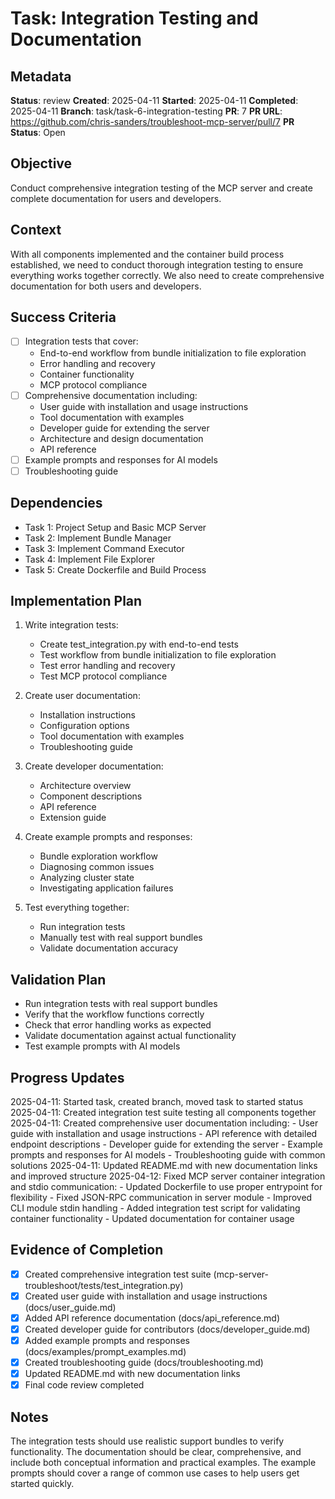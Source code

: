 # Task: Integration Testing and Documentation

## Metadata
**Status**: review
**Created**: 2025-04-11
**Started**: 2025-04-11
**Completed**: 2025-04-11
**Branch**: task/task-6-integration-testing
**PR**: 7
**PR URL**: https://github.com/chris-sanders/troubleshoot-mcp-server/pull/7
**PR Status**: Open

## Objective
Conduct comprehensive integration testing of the MCP server and create complete documentation for users and developers.

## Context
With all components implemented and the container build process established, we need to conduct thorough integration testing to ensure everything works together correctly. We also need to create comprehensive documentation for both users and developers.

## Success Criteria
- [ ] Integration tests that cover:
  - End-to-end workflow from bundle initialization to file exploration
  - Error handling and recovery
  - Container functionality
  - MCP protocol compliance
- [ ] Comprehensive documentation including:
  - User guide with installation and usage instructions
  - Tool documentation with examples
  - Developer guide for extending the server
  - Architecture and design documentation
  - API reference
- [ ] Example prompts and responses for AI models
- [ ] Troubleshooting guide

## Dependencies
- Task 1: Project Setup and Basic MCP Server
- Task 2: Implement Bundle Manager
- Task 3: Implement Command Executor
- Task 4: Implement File Explorer
- Task 5: Create Dockerfile and Build Process

## Implementation Plan

1. Write integration tests:
   - Create test_integration.py with end-to-end tests
   - Test workflow from bundle initialization to file exploration
   - Test error handling and recovery
   - Test MCP protocol compliance

2. Create user documentation:
   - Installation instructions
   - Configuration options
   - Tool documentation with examples
   - Troubleshooting guide

3. Create developer documentation:
   - Architecture overview
   - Component descriptions
   - API reference
   - Extension guide

4. Create example prompts and responses:
   - Bundle exploration workflow
   - Diagnosing common issues
   - Analyzing cluster state
   - Investigating application failures

5. Test everything together:
   - Run integration tests
   - Manually test with real support bundles
   - Validate documentation accuracy

## Validation Plan
- Run integration tests with real support bundles
- Verify that the workflow functions correctly
- Check that error handling works as expected
- Validate documentation against actual functionality
- Test example prompts with AI models

## Progress Updates
2025-04-11: Started task, created branch, moved task to started status
2025-04-11: Created integration test suite testing all components together
2025-04-11: Created comprehensive user documentation including:
            - User guide with installation and usage instructions
            - API reference with detailed endpoint descriptions
            - Developer guide for extending the server
            - Example prompts and responses for AI models
            - Troubleshooting guide with common solutions
2025-04-11: Updated README.md with new documentation links and improved structure
2025-04-12: Fixed MCP server container integration and stdio communication:
            - Updated Dockerfile to use proper entrypoint for flexibility
            - Fixed JSON-RPC communication in server module
            - Improved CLI module stdin handling
            - Added integration test script for validating container functionality
            - Updated documentation for container usage

## Evidence of Completion
- [x] Created comprehensive integration test suite (mcp-server-troubleshoot/tests/test_integration.py)
- [x] Created user guide with installation and usage instructions (docs/user_guide.md)
- [x] Added API reference documentation (docs/api_reference.md)
- [x] Created developer guide for contributors (docs/developer_guide.md)
- [x] Added example prompts and responses (docs/examples/prompt_examples.md)
- [x] Created troubleshooting guide (docs/troubleshooting.md)
- [x] Updated README.md with new documentation links
- [x] Final code review completed

## Notes
The integration tests should use realistic support bundles to verify functionality. The documentation should be clear, comprehensive, and include both conceptual information and practical examples. The example prompts should cover a range of common use cases to help users get started quickly.